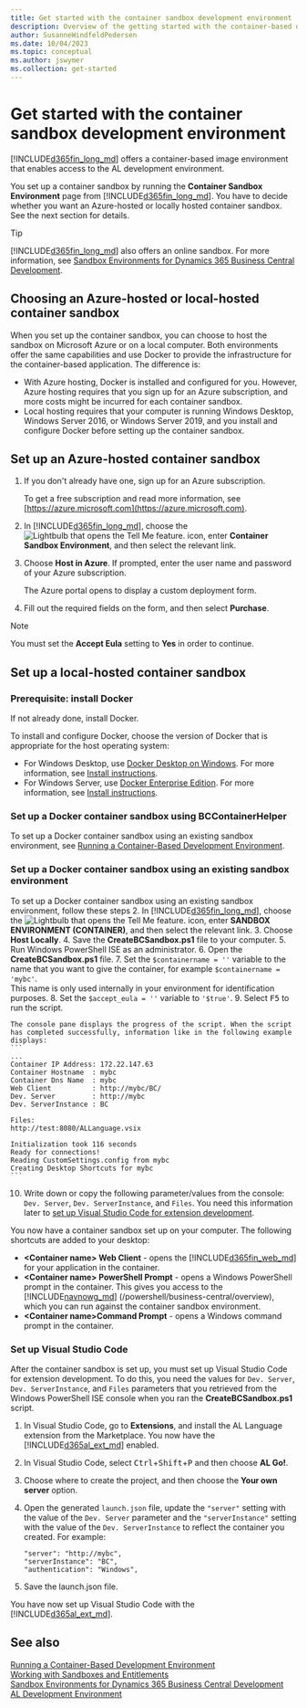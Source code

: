 ```yaml
---
title: Get started with the container sandbox development environment
description: Overview of the getting started with the container-based development.
author: SusanneWindfeldPedersen
ms.date: 10/04/2023
ms.topic: conceptual
ms.author: jswymer
ms.collection: get-started
---
```


# Get started with the container sandbox development environment

[!INCLUDE[d365fin_long_md](includes/d365fin_long_md.md)] offers a container-based image environment that enables access to the AL development environment. 

You set up a container sandbox by running the **Container Sandbox Environment** page from [!INCLUDE[d365fin_long_md](includes/d365fin_long_md.md)]. You have to decide whether you want an Azure-hosted or locally hosted container sandbox. See the next section for details.

> [!TIP]
> [!INCLUDE[d365fin_long_md](includes/d365fin_long_md.md)] also offers an online sandbox. For more information, see [Sandbox Environments for Dynamics 365 Business Central Development](devenv-sandbox-overview.md).

## <a name="AzureVsLocal"></a>Choosing an Azure-hosted or local-hosted container sandbox

When you set up the container sandbox, you can choose to host the sandbox on Microsoft Azure or on a local computer. Both environments offer the same capabilities and use Docker to provide the infrastructure for the container-based application. The difference is:

- With Azure hosting, Docker is installed and configured for you. However, Azure hosting requires that you sign up for an Azure subscription, and more costs might be incurred for each container sandbox.
- Local hosting requires that your computer is running Windows Desktop, Windows Server 2016, or Windows Server 2019, and you install and configure Docker before setting up the container sandbox.

## Set up an Azure-hosted container sandbox
1. If you don't already have one, sign up for an Azure subscription.

    To get a free subscription and read more information, see [https://azure.microsoft.com](https://azure.microsoft.com).

2. In [!INCLUDE[d365fin_long_md](includes/d365fin_long_md.md)], choose the ![Lightbulb that opens the Tell Me feature.](../media/search_small.png "Tell me what you want to do") icon, enter **Container Sandbox Environment**, and then select the relevant link.
3. Choose **Host in Azure**. If prompted, enter the user name and password of your Azure subscription. 

    The Azure portal opens to display a custom deployment form. 
4. Fill out the required fields on the form, and then select **Purchase**.

> [!NOTE]  
> You must set the **Accept Eula** setting to **Yes** in order to continue.

## Set up a local-hosted container sandbox

### Prerequisite: install Docker

If not already done, install Docker.

To install and configure Docker, choose the version of Docker that is appropriate for the host operating system:

- For Windows Desktop, use [Docker Desktop on Windows](https://hub.docker.com/editions/community/docker-ce-desktop-windows). For more information, see [Install instructions](/virtualization/windowscontainers/quick-start/quick-start-windows-10).
- For Windows Server, use [Docker Enterprise Edition](https://hub.docker.com/editions/enterprise/docker-ee-server-windows). For more information, see [Install instructions](/virtualization/windowscontainers/quick-start/quick-start-windows-server).

### Set up a Docker container sandbox using BCContainerHelper

To set up a Docker container sandbox using an existing sandbox environment, see [Running a Container-Based Development Environment](devenv-running-container-development.md).

### Set up a Docker container sandbox using an existing sandbox environment

To set up a Docker container sandbox using an existing sandbox environment, follow these steps
2. In [!INCLUDE[d365fin_long_md](includes/d365fin_long_md.md)], choose the ![Lightbulb that opens the Tell Me feature.](../media/search_small.png "Tell me what you want to do") icon, enter **SANDBOX ENVIRONMENT (CONTAINER)**, and then select the relevant link.
3. Choose **Host Locally**.
4. Save the **CreateBCSandbox.ps1** file to your computer.
5. Run Windows PowerShell ISE as an administrator.
6. Open the **CreateBCSandbox.ps1** file.
7. Set the `$containername = ''` variable to the name that you want to give the container, for example `$containername = 'mybc'`.  
  This name is only used internally in your environment for identification purposes.
8. Set the `$accept_eula = ''` variable to `'$true'`.
9. Select <kbd>F5</kbd> to run the script.

    The console pane displays the progress of the script. When the script has completed successfully, information like in the following example displays:
    ```
    ...
    Container IP Address: 172.22.147.63
    Container Hostname  : mybc
    Container Dns Name  : mybc
    Web Client          : http://mybc/BC/
    Dev. Server         : http://mybc
    Dev. ServerInstance : BC

    Files:
    http://test:8080/ALLanguage.vsix

    Initialization took 116 seconds
    Ready for connections!
    Reading CustomSettings.config from mybc
    Creating Desktop Shortcuts for mybc
    ```

10. Write down or copy the following parameter/values from the console: `Dev. Server`,  `Dev. ServerInstance`, and `Files`. You need this information later to [set up Visual Studio Code for extension development](#VSCode).

You now have a container sandbox set up on your computer. The following shortcuts are added to your desktop:

- **\<Container name\> Web Client** - opens the [!INCLUDE[d365fin_web_md](includes/d365fin_web_md.md)] for your application in the container.
- **\<Container name\> PowerShell Prompt** - opens a Windows PowerShell prompt in the container. This gives you access to the [!INCLUDE[navnowg_md](includes/navnow_md.md)] (/powershell/business-central/overview), which you can run against the container sandbox environment. 
- **\<Container name\>Command Prompt**  - opens a Windows command prompt in the container.


### <a name="VSCode"></a>Set up Visual Studio Code

After the container sandbox is set up, you must set up Visual Studio Code for extension development. To do this, you need the values for `Dev. Server`,  `Dev. ServerInstance`, and `Files` parameters that you retrieved from the Windows PowerShell ISE console when you ran the **CreateBCSandbox.ps1** script. 

1. In Visual Studio Code, go to **Extensions**, and install the AL Language extension from the Marketplace.
    You now have the [!INCLUDE[d365al_ext_md](../includes/d365al_ext_md.md)] enabled.
2. In Visual Studio Code, select <kbd>Ctrl</kbd>+<kbd>Shift</kbd>+<kbd>P</kbd> and then choose **AL Go!**.
3. Choose where to create the project, and then choose the **Your own server** option.
4. Open the generated `launch.json` file, update the `"server"` setting with the value of the `Dev. Server` parameter and the `"serverInstance"` setting with the value of the `Dev. ServerInstance` to reflect the container you created. For example:

    ```
    "server": "http://mybc",
    "serverInstance": "BC",
    "authentication": "Windows",
    ```
5. Save the launch.json file.

You have now set up Visual Studio Code with the [!INCLUDE[d365al_ext_md](../includes/d365al_ext_md.md)].


<!-- 
Creating container MyBCapp2 from image navinsider.azurecr.io/dynamics-nav:11.0.21063.0-finus
Waiting for container MyBCapp2 to be ready
Initializing...
Starting Container
Hostname is MyBCapp2
PublicDnsName is MyBCapp2
Using Windows Authentication
Starting Local SQL Server
Starting Internet Information Server
Modifying NAV Service Tier Config File with Instance Specific Settings
Starting NAV Service Tier
Creating DotNetCore NAV Web Server Instance
Enabling Financials User Experience
Creating http download site
Creating Windows user jswymer
Setting SA Password and enabling SA
Creating NAV user
Container IP Address: 172.22.147.63
Container Hostname  : MyBCapp2
Container Dns Name  : MyBCapp2
Web Client          : https://MyBCapp2/NAV/
Dev. Server         : https://MyBCapp2
Dev. ServerInstance : NAV

Files:
https://MyBCapp2:8080/al-0.15.18566.vsix

Initialization took 116 seconds
Ready for connections!
Reading CustomSettings.config from MyBCapp2
Creating Desktop Shortcuts for MyBCapp2
-->


## See also

[Running a Container-Based Development Environment](devenv-running-container-development.md)  
[Working with Sandboxes and Entitlements](devenv-work-sandbox-entitlements.md)  
[Sandbox Environments for Dynamics 365 Business Central Development](devenv-sandbox-overview.md)  
[AL Development Environment](devenv-reference-overview.md)  
